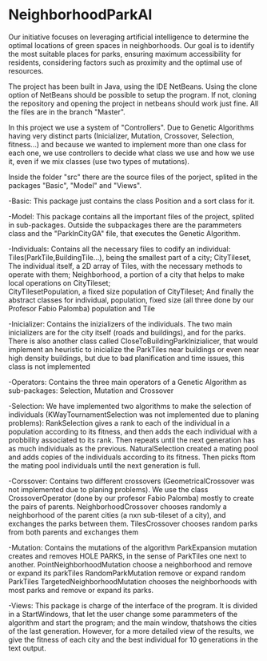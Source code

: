 # NeighborhoodParkAI
Our initiative focuses on leveraging artificial intelligence to determine the optimal locations of green spaces in neighborhoods. Our goal is to identify the most suitable places for parks, ensuring maximum accessibility for residents, considering factors such as proximity and the optimal use of resources.

The project has been built in Java, using the IDE NetBeans. Using the clone option of NetBeans should be possible to setup the program. If not, cloning the repository and opening the project in netbeans should work just fine. All the files are in the branch "Master".

In this project we use a system of "Controllers". Due to Genetic Algorithms having very distinct parts (Inicializer, Mutation, Crossover, Selection, fitness...) and because we wanted to implement more than one class for each one, we use controllers to decide what class we use and how we use it, even if we mix classes (use two types of mutations).

Inside the folder "src" there are the source files of the porject, splited in the packages "Basic", "Model" and "Views".
    
-Basic: This package just contains the class Position and a sort class for it.

-Model: This package contains all the important files of the project, splited in sub-packages. Outside the subpackages there are the parammeters class and the "ParkInCityGA" file, that executes the Genetic Algorithm.
    
 -Individuals: Contains all the necessary files to codify an individual: 
                    Tiles(ParkTile,BuildingTile...), being the smallest part of a city; 
                    CityTileset, The individual itself, a 2D array of Tiles, with the necessary methods to operate with them; 
                    Neighborhood, a portion of a city that helps to make local operations on CityTileset;                                     
                    CityTilesetPopulation, a fixed size population of CityTileset;
                    And finally the abstract classes for individual, population, fixed size (all three done by our Profesor Fabio Palomba) population and Tile
    
  -Inicializer: Contains the inizializers of the individuals. The two main inicializers are for the city itself (roads and buildings), and for the parks. There is also another class called CloseToBuildingParkInizialicer, that would implement an heuristic to inicialize the ParkTiles near buildings or even near high density buildings, but due to bad planification and time issues, this class is not implemented
    
-Operators: Contains the three main operators of a Genetic Algorithm as sub-packages: Selection, Mutation and Crossover
      
  -Selection: We have implemented two algorithms to make the selection of individuals (KWayTournamentSelection was not implemented due to planing problems):
                    RankSelection gives a rank to each of the individual in a population according to its fitness, and then adds the each individual with a probbility associated to its
 rank. Then repeats until the next generation has as much individuals as the previous.
                    NaturalSelection created a mating pool and adds copies of the individuals according to its fitness. Then picks ftom the mating pool individuals until the next generation is full.
      
  -Corssover: Contains two different crossovers (GeometricalCrossover was not implemented due to planing problems). We use the class CrossoverOperator (done by our profesor Fabio Palomba) mostly to create the pairs of parents.
                    NeighborhoodCrossover chooses randomly a neighborhood of the parent cities (a nxn sub-tileset of a city), and exchanges the parks between them.
                    TilesCrossover chooses random parks from both parents and exchanges them
      
  -Mutation: Contains the mutations of the algorithm
                  ParkExpansion mutation creates and removes HOLE PARKS, in the sense of ParkTiles one next to another.
                  PointNeighborhoodMutation choose a neighborhood and remove or expand its parkTiles
                  RandomParkMutation remove or expand random ParkTiles
                  TargetedNeighborhoodMutation chooses the neighborhoods with most parks and remove or expand its parks.
  
  -Views: This package is charge of the interface of the program. It is divided in a StartWindows, that let the user change some parammeters of the algorithm and start the program; and the main window, thatshows the cities of the last generation. However, for a more detailed view of the results, we give the fitness of each city and the best individual for 10 generations in the text output.

